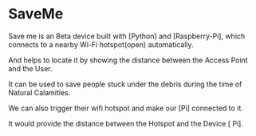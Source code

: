 # SaveMe


Save me is an Beta device built with [Python] and [Raspberry-Pi], which connects to a nearby Wi-Fi hotspot(open) automatically. 

And helps to locate it by showing the distance between the Access Point and the User. 

It can be used to save people stuck under the debris during the time of Natural Calamities. 

We can also trigger their wifi hotspot and make our [Pi] connected to it. 

It would provide the distance between the Hotspot and the Device [ Pi].
